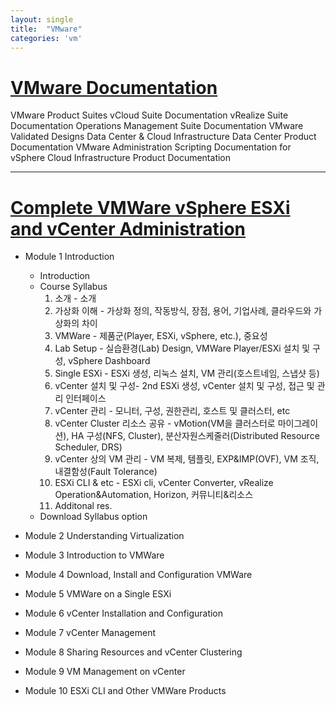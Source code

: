 ```yaml
---
layout: single
title:  "VMware"
categories: 'vm'
---
```


# [VMware Documentation](https://www.vmware.com/support/pubs/)

VMware Product Suites
 vCloud Suite Documentation
 vRealize Suite Documentation
 Operations Management Suite Documentation
 VMware Validated Designs
Data Center & Cloud Infrastructure
 Data Center Product Documentation
 VMware Administration Scripting Documentation for vSphere
 Cloud Infrastructure Product Documentation

---

# [Complete VMWare vSphere ESXi and vCenter Administration](https://www.udemy.com/course/complete-vmware-vsphere-esxi-and-vcenter-administration/)

- Module 1 Introduction
    - Introduction
    - Course Syllabus
        1. 소개 - 소개
        2. 가상화 이해 - 가상화 정의, 작동방식, 장점, 용어, 기업사례, 클라우드와 가상화의 차이
        3. VMWare - 제품군(Player, ESXi, vSphere, etc.), 중요성
        4. Lab Setup - 실습환경(Lab) Design, VMWare Player/ESXi 설치 및 구성, vSphere Dashboard
        5. Single ESXi - ESXi 생성, 리눅스 설치, VM 관리(호스트네임, 스냅샷 등)
        6. vCenter 설치 및 구성- 2nd ESXi 생성, vCenter 설치 및 구성, 접근 및 관리 인터페이스
        7. vCenter 관리 - 모니터, 구성, 권한관리, 호스트 및 클러스터, etc
        8. vCenter Cluster 리소스 공유 - vMotion(VM을 클러스터로 마이그레이션), HA 구성(NFS, Cluster), 분산자원스케줄러(Distributed Resource Scheduler, DRS)
        9. vCenter 상의 VM 관리 - VM 복제, 템플릿, EXP&IMP(OVF), VM 조직, 내결함성(Fault Tolerance)
        10. ESXi CLI & etc - ESXi cli, vCenter Converter, vRealize Operation&Automation, Horizon, 커뮤니티&리소스
        11. Additonal res.
    - Download Syllabus option

- Module 2 Understanding Virtualization
- Module 3 Introduction to VMWare
- Module 4 Download, Install and Configuration VMWare
- Module 5 VMWare on a Single ESXi
- Module 6 vCenter Installation and Configuration
- Module 7 vCenter Management
- Module 8 Sharing Resources and vCenter Clustering
- Module 9 VM Management on vCenter
- Module 10 ESXi CLI and Other VMWare Products